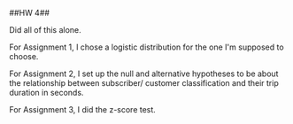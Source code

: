 ##HW 4##

Did all of this alone.

For Assignment 1, I chose a logistic distribution for the one I'm supposed to choose.

For Assignment 2, I set up the null and alternative hypotheses to be about the relationship between subscriber/ customer classification and their trip duration in seconds.

For Assignment 3, I did the z-score test. 
